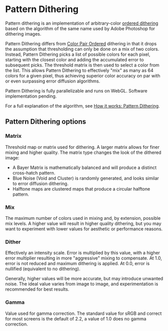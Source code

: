 # Pattern Dithering

Pattern dithering is an implementation of arbitrary-color [ordered dithering](https://en.wikipedia.org/wiki/Ordered_dithering) based on the algorithm of the same name used by Adobe Photoshop for dithering images.

Pattern Dithering differs from [Color Pair Ordered](help/programs/dlab/process/cpo) dithering in that it drops the assumption that thresholding can only be done on a mix of two colors. Instead, Pattern Dithering picks a list of possible colors for each pixel, starting with the closest color and adding the accumulated error to subsequent picks. The threshold matrix is then used to select a color from the list. This allows Pattern Dithering to effectively "mix" as many as 64 colors for a given pixel, thus achieving superior color accuracy on par with or even surpassing error diffusion algorithms.

Pattern Dithering is fully parallelizable and runs on WebGL. Software implementation pending.

For a full explanation of the algorithm, see [How it works: Pattern Dithering](help/how/dlab_pattern).

## Pattern Dithering options

### Matrix

Threshold map or matrix used for dithering. A larger matrix allows for finer mixing and higher quality. The matrix type changes the look of the dithered image:

* A Bayer Matrix is mathematically balanced and will produce a distinct cross-hatch pattern.
* Blue Noise (Void and Cluster) is randomly generated, and looks similar to error diffusion dithering.
* Halftone maps are clustered maps that produce a circular halftone pattern.

### Mix

The maximum number of colors used in mixing and, by extension, possible mix levels. A higher value will result in higher quality dithering, but you may want to experiment with lower values for aesthetic or performance reasons.

### Dither

Effectively an intensity scale. Error is multiplied by this value, with a higher error multiplier resulting in more "aggressive" mixing to compensate. At 1.0, error is not reduced and maximum dithering is applied. At 0.0, error is nullified (equivalent to no dithering).

Generally, higher values will be more accurate, but may introduce unwanted noise. The ideal value varies from image to image, and experimentation is recommended for best results.

### Gamma

Value used for gamma correction. The standard value for sRGB and correct for most screens is the default of 2.2, a value of 1.0 does no gamma correction.